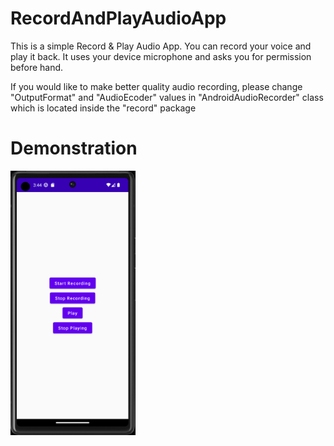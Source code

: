 # RecordAndPlayAudioApp
This is a simple Record &amp; Play Audio App. You can record your voice and play it back. It uses your device microphone and asks you for permission before hand. 

If you would like to make better quality audio recording, please change "OutputFormat" and "AudioEcoder" values in "AndroidAudioRecorder" class which is located inside the "record" package

# Demonstration

<img src="READMEImages/screen1.png" width="200">
